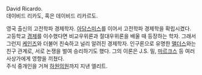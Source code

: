 David Ricardo.  
데이비드 리카도, 혹은 데이비드 리카르도.

영국 출신의 고전학파 경제학자. [아담스미스](%EC%95%84%EB%8B%B4%20%EC%8A%A4%EB%AF%B8%EC%8A%A4.md)를 이어서 고전학파 경제학을
확립시켰다. 고등학교 [경제](%EA%B2%BD%EC%A0%9C.md)를 이수했다면 비교우위론과 절대우위론을 배울 때 등장하는 학자.
그래서 그런지 [케인즈](%EC%BC%80%EC%9D%B8%EC%A6%88.md)와 더불어 친숙하고 널리 알려진 경제학자. 인구론으로
유명한 [맬더스](%EB%A7%AC%EB%8D%94%EC%8A%A4.md)와는 친구 관계로, 서로 논쟁을 벌여 승리하기도 했다. 그의
이론은 J.S. 밀, [마르크스](%EB%A7%88%EB%A5%B4%ED%81%AC%EC%8A%A4.md) 등 여러 사상가에게 영향을
끼쳤다.  
주식 중개인을 거쳐 [하원의원](%ED%95%98%EC%9B%90%EC%9D%98%EC%9B%90.md)까지 지낸 엘리트.

